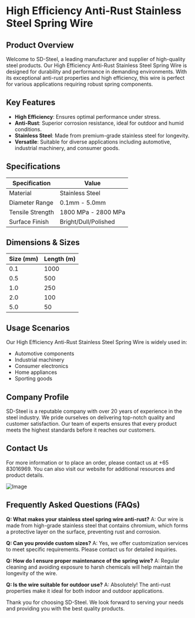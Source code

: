 # High Efficiency Anti-Rust Stainless Steel Spring Wire

## Product Overview

Welcome to SD-Steel, a leading manufacturer and supplier of high-quality steel products. Our High Efficiency Anti-Rust Stainless Steel Spring Wire is designed for durability and performance in demanding environments. With its exceptional anti-rust properties and high efficiency, this wire is perfect for various applications requiring robust spring components.

## Key Features

- **High Efficiency**: Ensures optimal performance under stress.
- **Anti-Rust**: Superior corrosion resistance, ideal for outdoor and humid conditions.
- **Stainless Steel**: Made from premium-grade stainless steel for longevity.
- **Versatile**: Suitable for diverse applications including automotive, industrial machinery, and consumer goods.

## Specifications

| Specification | Value |
|---------------|-------|
| Material      | Stainless Steel |
| Diameter Range | 0.1mm - 5.0mm |
| Tensile Strength | 1800 MPa - 2800 MPa |
| Surface Finish | Bright/Dull/Polished |

## Dimensions & Sizes

| Size (mm) | Length (m) |
|-----------|------------|
| 0.1       | 1000       |
| 0.5       | 500        |
| 1.0       | 250        |
| 2.0       | 100        |
| 5.0       | 50         |

## Usage Scenarios

Our High Efficiency Anti-Rust Stainless Steel Spring Wire is widely used in:

- Automotive components
- Industrial machinery
- Consumer electronics
- Home appliances
- Sporting goods

## Company Profile

SD-Steel is a reputable company with over 20 years of experience in the steel industry. We pride ourselves on delivering top-notch quality and customer satisfaction. Our team of experts ensures that every product meets the highest standards before it reaches our customers.

## Contact Us

For more information or to place an order, please contact us at +65 83016969. You can also visit our website for additional resources and product details.

![Image](https://github.com/user-attachments/assets/2567258e-e124-4816-932d-1809bd27ef0b)

## Frequently Asked Questions (FAQs)

**Q: What makes your stainless steel spring wire anti-rust?**
A: Our wire is made from high-grade stainless steel that contains chromium, which forms a protective layer on the surface, preventing rust and corrosion.

**Q: Can you provide custom sizes?**
A: Yes, we offer customization services to meet specific requirements. Please contact us for detailed inquiries.

**Q: How do I ensure proper maintenance of the spring wire?**
A: Regular cleaning and avoiding exposure to harsh chemicals will help maintain the longevity of the wire.

**Q: Is the wire suitable for outdoor use?**
A: Absolutely! The anti-rust properties make it ideal for both indoor and outdoor applications.

Thank you for choosing SD-Steel. We look forward to serving your needs and providing you with the best quality products.